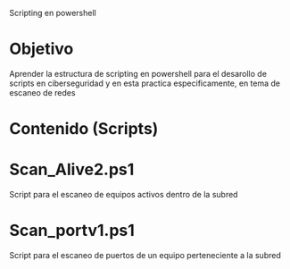 Scripting en powershell

# Objetivo
Aprender la estructura de scripting en powershell para el desarollo de scripts en ciberseguridad y en esta practica especificamente, en tema de escaneo de redes

# Contenido (Scripts)
# Scan_Alive2.ps1
Script para el escaneo de equipos activos dentro de la subred
# Scan_portv1.ps1
Script para el escaneo de puertos de un equipo perteneciente a la subred 
